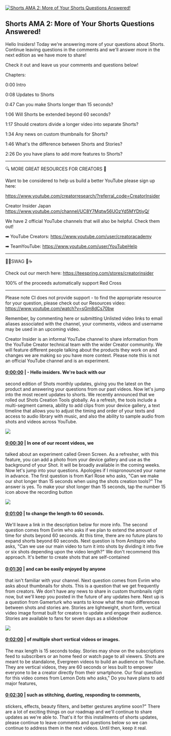 [![Shorts AMA 2: More of Your Shorts Questions Answered!](https://i.ytimg.com/vi/4rsrkm3fTJ4/maxresdefault.jpg)](https://www.youtube.com/watch?v=4rsrkm3fTJ4)

## Shorts AMA 2: More of Your Shorts Questions Answered!

Hello Insiders! Today we're answering more of your questions about Shorts. Continue leaving questions in the comments and we'll answer more in the next edition as we have more to share!



 Check it out and leave us your comments and questions below!



Chapters:

0:00 Intro

0:08 Updates to Shorts

0:47 Can you make Shorts longer than 15 seconds?

1:06 Will Shorts be extended beyond 60 seconds?

1:17 Should creators divide a longer video into separate Shorts?

1:34 Any news on custom thumbnails for Shorts?

1:46 What's the difference between Shorts and Stories?

2:26 Do you have plans to add more features to Shorts?



-------------------------------------------



🔍 MORE GREAT RESOURCES FOR CREATORS 🔎



Want to be considered to help us build a better YouTube please sign up here: 

https://www.youtube.com/creatorresearch/?referral_code=CreatorInsider



Creator Insider Japan https://www.youtube.com/channel/UC8Y7Mqtw56UOzYd5MYDtiyQ/



We have 2 official YouTube channels that will also be helpful. Check them out! 



➡ YouTube Creators: https://www.youtube.com/user/creatoracademy



➡ TeamYouTube: https://www.youtube.com/user/YouTubeHelp



-------------------------------------------



👕👚SWAG 🎽☕



Check out our merch here: https://teespring.com/stores/creatorinsider



100% of the proceeds automatically support Red Cross



-------------------------------------------

Please note CI does not provide support - to find the appropriate resource for your question, please check out our Resources video: https://www.youtube.com/watch?v=sGm8dCs70bw



Remember, by commenting here or submitting Unlisted video links to email aliases associated with the channel, your comments, videos and username may be used in an upcoming video.



Creator Insider is an informal YouTube channel to share information from the YouTube Creator technical team with the wider Creator community. We will feature different people talking about the products they work on and changes we are making so you have more context. Please note this is not an official YouTube channel and is an experiment.



#### [0:00:00](https://www.youtube.com/watch?v=4rsrkm3fTJ4&t=0) |  - Hello insiders. We're back with our

second edition of Shots monthly updates, giving you the latest on the product and answering your questions from our past videos. Now let's jump into the most recent updates to shorts. We recently announced that we rolled out Shots Creation Tools globally. As a refresh, the tools include a multi-segment camera, ability to add clips from your device gallery, a text timeline that allows you to adjust the timing and order of your texts and access to audio library with music, and also the ability to sample audio from shots and videos across YouTube.  

![](https://i.ytimg.com/vi/4rsrkm3fTJ4/maxres1.jpg)



#### [0:00:30](https://www.youtube.com/watch?v=4rsrkm3fTJ4&t=30) |  In one of our recent videos, we

talked about an experiment called Green Screen. As a refresher, with this feature, you can add a photo from your device gallery and use as the background of your Shot. It will be broadly available in the coming weeks. Now let's jump into your questions. Apologies if I mispronounced your name in advance. The first question is from Karl Rose who asks, "Can we make our shot longer than 15 seconds when using the shots creation tools?" The answer is yes. To make your shot longer than 15 seconds, tap the number 15 icon above the recording button  

![](https://i.ytimg.com/vi/4rsrkm3fTJ4/maxres2.jpg)



#### [0:01:00](https://www.youtube.com/watch?v=4rsrkm3fTJ4&t=60) |  to change the length to 60 seconds.

We'll leave a link in the description below for more info. The second question comes from Evrim who asks if we plan to extend the amount of time for shots beyond 60 seconds. At this time, there are no future plans to expand shorts beyond 60 seconds. Next question is from Amitspro who asks, "Can we use our main video to turn it into shots by dividing it into five or six shots depending upon the video length?" We don't recommend this approach. It's better to create shots that are self-contained  

#### [0:01:30](https://www.youtube.com/watch?v=4rsrkm3fTJ4&t=90) |  and can be easily enjoyed by anyone

that isn't familiar with your channel. Next question comes from Evrim who asks about thumbnails for shots. This is a question that we get frequently from creators. We don't have any news to share in custom thumbnails right now, but we'll keep you posted in the future of any updates here. Next up is a question from Gamerturk who wants to know what the main differences between shots and stories are. Stories are lightweight, short form, vertical video image format built for creators to update and engage their audience. Stories are available to fans for seven days as a slideshow  

![](https://i.ytimg.com/vi/4rsrkm3fTJ4/maxres3.jpg)



#### [0:02:00](https://www.youtube.com/watch?v=4rsrkm3fTJ4&t=120) |  of multiple short vertical videos or images.

The max length is 15 seconds today. Stories may show on the subscriptions feed to subscribers or an home feed or watch page to all viewers. Shots are meant to be standalone, Evergreen videos to build an audience on YouTube. They are vertical videos, they are 60 seconds or less built to empower everyone to be a creator directly from their smartphone. Our final question for this video comes from Lemon Dots who asks," Do you have plans to add major features,  

#### [0:02:30](https://www.youtube.com/watch?v=4rsrkm3fTJ4&t=150) |  such as stitching, dueting, responding to comments,

stickers, effects, beauty filters, and better gestures anytime soon?" There are a lot of exciting things on our roadmap and we'll continue to share updates as we're able to. That's it for this installments of shorts updates, please continue to leave comments and questions below so we can continue to address them in the next videos. Until then, keep it real.  